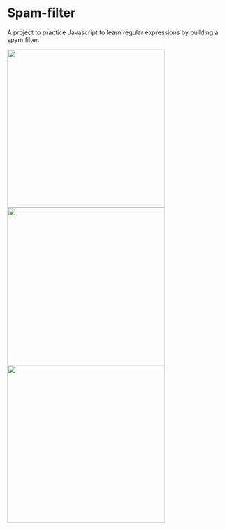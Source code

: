 # Spam-filter
A project to practice Javascript to learn regular expressions by building a spam filter.


<img height="360em" src="https://github.com/GiovaniDamian/Spam-filter/assets/60575219/d873bdc0-9c25-4df7-8a73-894f28899f9f"/></br>
<img height="360em" src="https://github.com/GiovaniDamian/Spam-filter/assets/60575219/fedab781-0b4e-46f1-8678-4908466a89c4"/>
<img height="360em" src="https://github.com/GiovaniDamian/Spam-filter/assets/60575219/4bc5a869-36a4-4473-806e-09a7d9773502"/>
